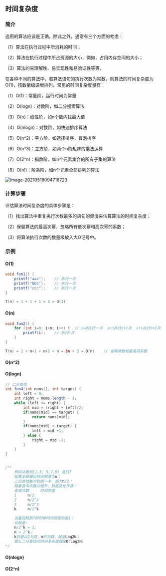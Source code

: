 ## 时间复杂度

### 简介

选用的算法应该是正确。除此之外，通常有三个方面的考虑：

（1）算法在执行过程中所消耗的时间；

（2）算法在执行过程中所占资源的大小，例如，占用内存空间的大小；

（3）算法的易理解性、易实现性和易验证性等等。

在各种不同的算法中，若算法语句的执行次数为常数，则算法的时间复杂度为O(1)，按数量级递增排列，常见的时间复杂度量有：

（1）O(1)：常量阶，运行时间为常量

（2）O(logn)：对数阶，如二分搜索算法

（3）O(n)：线性阶，如n个数内找最大值

（4）O(nlogn)：对数阶，如快速排序算法

（5）O(n^2)：平方阶，如选择排序，冒泡排序

（6）O(n^3)：立方阶，如两个n阶矩阵的乘法运算

（7）O(2^n)：指数阶，如n个元素集合的所有子集的算法

（8）O(n!)：阶乘阶，如n个元素全部排列的算法

![image-20210518094718723](https://gitee.com/kongxiangjin/images/raw/master/img/20210518094720.png)



### 计算步骤

评估算法时间复杂度的具体步骤是：

（1）找出算法中重复执行次数最多的语句的频度来估算算法的时间复杂度；

（2）保留算法的最高次幂，忽略所有低次幂和高次幂的系数；

（3）将算法执行次数的数量级放入大Ο记号中。





### 示例

#### O(1)

```java
void fun1() {
    printf("aaa");    // 执行一次
    printf("bbb");    // 执行一次
    printf("ccc");    // 执行一次
}

T(n) = 1 + 1 + 1 = 3 = O(1)
```



#### O(n)

```java
void fun2() {
    for (int i=0; i<n; i++) {  // i=0执行一次  i<n执行n+1次  i++执行n+1次
        printf(i);    // 执行n次
    }
}

T(n) = 1 + n+1 + n+1 + n = 3n + 3 = O(n)    // 省略常数和最高项系数
```



#### O(n^2)

#### O(logn)

```java
// 二分查找
int fun4(int nums[], int target) {
    int left = 0;
    int right = nums.length - 1;
    while (left <= right) {
        int mid = (right + left)/2;
        if(nums[mid] == target) {
            return nums[mid];
        }
        if(nums[mid] < target) {
            left = mid +1;
        } else {
            right = mid -1;
        }
    }
}


/**
    例如从数组[1,3, 5,7,9] 查找7
    如果全部遍历时间频度为n；
    二分查找每次砍断一半，即为n/2；
    随着查询次数的提升，频度变化作表：
    查询次数     时间频度
    1     n/2
    2     n/2^2
    3     n/2^3
    k     n/2^k

    当最后找到7的时候时间频度则是1；
    也就是:
    n/2^k = 1;
    n = 2^k；
    k则是以2为底，n的对数，就是Log2N；
    那么二分查找的时间复杂度就是O(Log2N)
*/
```



#### O(nlogn)

#### O(2^n)

